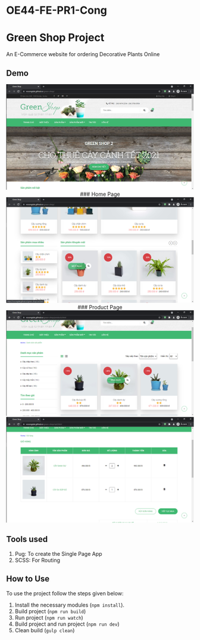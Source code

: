 # OE44-FE-PR1-Cong

# Green Shop Project

An E-Commerce website for ordering Decorative Plants Online

## Demo

<div align="center">
    <img src="./demo/Screenshot (1).png" style="width: 800px" />
    ### Home Page
    <img src="./demo/Screenshot (2).png" style="width: 800px" />
    ### Product Page
    <img src="./demo/Screenshot (3).png" style="width: 800px" />
    <img src="./demo/Screenshot (4).png" style="width: 800px" />
</div>

## Tools used

1. Pug: To create the Single Page App
2. SCSS: For Routing

## How to Use

To use the project follow the steps given below:

1. Install the necessary modules (`npm install`).
2. Build project (`npm run build`)
3. Run project (`npm run watch`)
4. Build project and run project (`npm run dev`)
5. Clean build (`gulp clean`)
